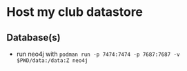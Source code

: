 # Host my club datastore

## Database(s)

- run neo4j with `podman run -p 7474:7474 -p 7687:7687 -v $PWD/data:/data:Z neo4j`

